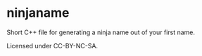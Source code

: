 ninjaname
=========

Short C++ file for generating a ninja name out of your first name.

Licensed under CC-BY-NC-SA.

